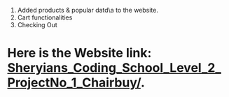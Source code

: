 1. Added products & popular datd\a to the website.
2. Cart functionalities
3. Checking Out

# Here is the Website link: [Sheryians_Coding_School_Level_2_ProjectNo_1_Chairbuy/](https://pratikrameshmajage.github.io/Sheryians_Coding_School_Level_2_ProjectNo_2_Pinterest/).
